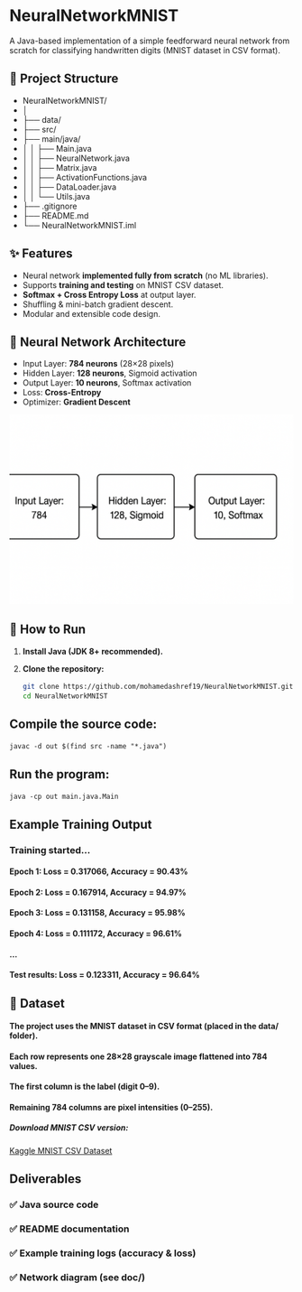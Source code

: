 # NeuralNetworkMNIST

A Java-based implementation of a simple feedforward neural network from scratch for classifying handwritten digits (MNIST dataset in CSV format).

## 📂 Project Structure
- NeuralNetworkMNIST/
- │
- ├── data/  
- ├── src/ 
- ├── main/java/
- │ │ ├── Main.java
- │ │ ├── NeuralNetwork.java
- │ │ ├── Matrix.java
- │ │ ├── ActivationFunctions.java
- │ │ ├── DataLoader.java
- │ │ └── Utils.java
- ├── .gitignore 
- ├── README.md 
- └── NeuralNetworkMNIST.iml

## ✨ Features
- Neural network **implemented fully from scratch** (no ML libraries).
- Supports **training and testing** on MNIST CSV dataset.
- **Softmax + Cross Entropy Loss** at output layer.
- Shuffling & mini-batch gradient descent.
- Modular and extensible code design.

## 🧠 Neural Network Architecture
- Input Layer: **784 neurons** (28×28 pixels)
- Hidden Layer: **128 neurons**, Sigmoid activation
- Output Layer: **10 neurons**, Softmax activation
- Loss: **Cross-Entropy**
- Optimizer: **Gradient Descent**

![Network Diagram](doc/network_architecture.png)

## 🚀 How to Run

1. **Install Java (JDK 8+ recommended).**

2. **Clone the repository:**
   ```bash
   git clone https://github.com/mohamedashref19/NeuralNetworkMNIST.git
   cd NeuralNetworkMNIST

## Compile the source code:
`javac -d out $(find src -name "*.java")`

## Run the program:
`java -cp out main.java.Main`

## Example Training Output

### Training started...
#### Epoch 1: Loss = 0.317066, Accuracy = 90.43%

#### Epoch 2: Loss = 0.167914, Accuracy = 94.97%

#### Epoch 3: Loss = 0.131158, Accuracy = 95.98%

#### Epoch 4: Loss = 0.111172, Accuracy = 96.61%
#### ...
#### Test results: Loss = 0.123311, Accuracy = 96.64%

## 📑 Dataset
#### The project uses the MNIST dataset in CSV format (placed in the data/ folder).

#### Each row represents one 28×28 grayscale image flattened into 784 values.

#### The first column is the label (digit 0–9).

#### Remaining 784 columns are pixel intensities (0–255).

##### Download MNIST CSV version:

[Kaggle MNIST CSV Dataset](https://www.kaggle.com/datasets/oddrationale/mnist-in-csv)

## Deliverables
### ✅ Java source code 

### ✅ README documentation

### ✅ Example training logs (accuracy & loss)

### ✅ Network diagram (see doc/)
 
